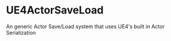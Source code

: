 UE4ActorSaveLoad
================

An generic Actor Save/Load system that uses UE4's built in Actor Serialization
